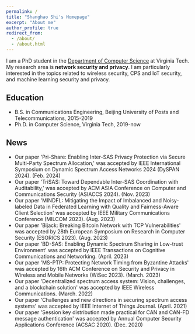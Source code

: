 ```yaml
---
permalink: /
title: "Shanghao Shi's Homepage"
excerpt: "About me"
author_profile: true
redirect_from: 
  - /about/
  - /about.html
---
```


I am a PhD student in the [Department of Computer Science]([[https://cs.vt.edu/]]) at Virginia Tech. My research area is **network security and privacy**. I am particularly interested in the topics related to wireless security, CPS and IoT security, and machine learning security and privacy.

## Education
* B.S. in Communications Engineering, Beijing University of Posts and Telecommunications, 2015-2019
* Ph.D. in Computer Science, Virginia Tech, 2019-now

## News
- Our paper 'Pri-Share: Enabling Inter-SAS Privacy Protection via Secure Multi-Party Spectrum Allocation,' was accepted by IEEE International Symposium on Dynamic Spectrum Access Networks 2024 (DySPAN 2024). (Feb. 2024)
- Our paper 'TriSAS: Toward Dependable Inter-SAS Coordination with Auditability,' was accepted by ACM ASIA Conference on Computer and Communications Security (ASIACCS 2024). (Nov. 2023)
- Our paper 'MINDFL: Mitigating the Impact of Imbalanced and Noisy-labeled Data in Federated Learning with Quality and Fairness-Aware Client Selection' was accepted by IEEE Military Communications Conference (MILCOM 2023). (Aug. 2023)
- Our paper 'Bijack: Breaking Bitcoin Network with TCP Vulnerabilities' was accepted by 28th European Symposium on Research in Computer Security (ESORICS 2023). (Aug. 2023)
- Our paper 'BD-SAS: Enabling Dynamic Spectrum Sharing in Low-trust Environment' was accepted by IEEE Transactions on Cognitive Communications and Networking. (April. 2023)
- Our paper 'MS-PTP: Protecting Network Timing from Byzantine Attacks' was accepted by 16th ACM Conference on Security and Privacy in Wireless and Mobile Networks (WiSec 2023). (March. 2023)
- Our paper 'Decentralized spectrum access system: Vision, challenges, and a blockchain solution' was accepted by IEEE Wireless Communications. (March. 2022)
- Our paper 'Challenges and new directions in securing spectrum access systems' was accepted by IEEE Internet of Things Journal. (April. 2021)
- Our paper 'Session key distribution made practical for CAN and CAN-FD message authentication' was accepted by Annual Computer Security Applications Conference (ACSAC 2020). (Dec. 2020)

